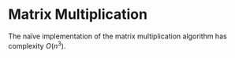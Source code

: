 # Matrix Multiplication

The naïve implementation of the matrix multiplication algorithm has complexity $O(n^3)$.

